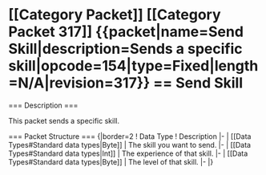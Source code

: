\[\[Category Packet\]\] \[\[Category Packet 317\]\] {{packet\|name=Send
Skill\|description=Sends a specific
skill\|opcode=154\|type=Fixed\|length=N/A\|revision=317}} == Send Skill
==

=== Description ===

This packet sends a specific skill.

=== Packet Structure === {\|border=2 ! Data Type ! Description \|- \|
\[\[Data Types\#Standard data types\|Byte\]\] \| The skill you want to
send. \|- \| \[\[Data Types\#Standard data types\|Int\]\] \| The
experience of that skill. \|- \| \[\[Data Types\#Standard data
types\|Byte\]\] \| The level of that skill. \|- \|}
